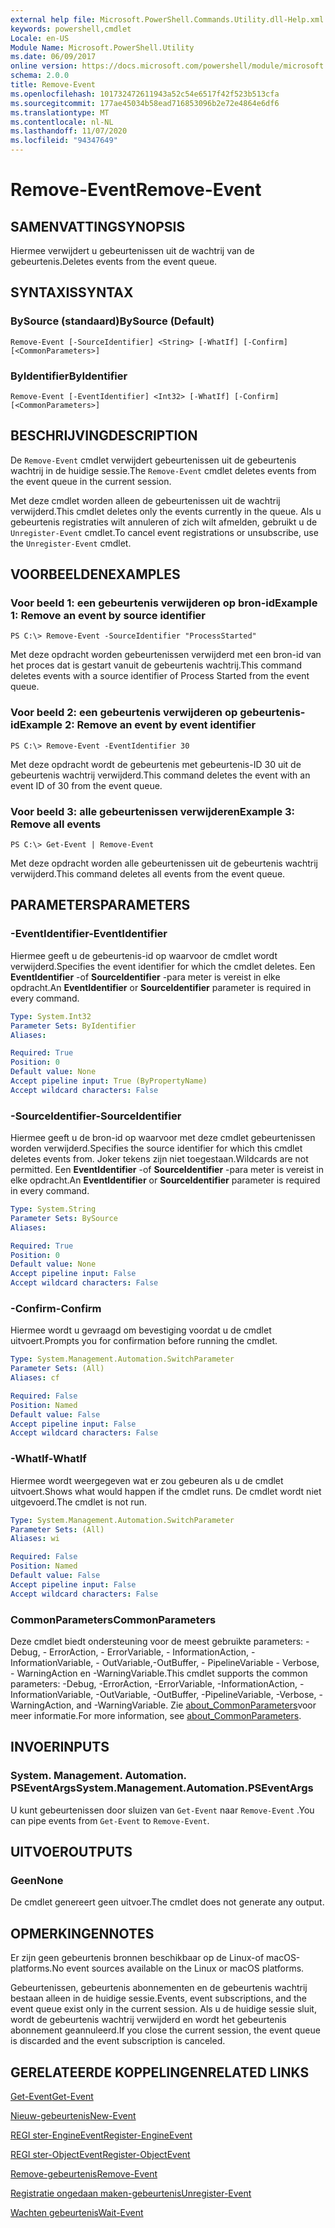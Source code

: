 ```yaml
---
external help file: Microsoft.PowerShell.Commands.Utility.dll-Help.xml
keywords: powershell,cmdlet
Locale: en-US
Module Name: Microsoft.PowerShell.Utility
ms.date: 06/09/2017
online version: https://docs.microsoft.com/powershell/module/microsoft.powershell.utility/remove-event?view=powershell-7.1&WT.mc_id=ps-gethelp
schema: 2.0.0
title: Remove-Event
ms.openlocfilehash: 101732472611943a52c54e6517f42f523b513cfa
ms.sourcegitcommit: 177ae45034b58ead716853096b2e72e4864e6df6
ms.translationtype: MT
ms.contentlocale: nl-NL
ms.lasthandoff: 11/07/2020
ms.locfileid: "94347649"
---
```

# <span data-ttu-id="c83cd-103">Remove-Event</span><span class="sxs-lookup"><span data-stu-id="c83cd-103">Remove-Event</span></span>

## <span data-ttu-id="c83cd-104">SAMENVATTING</span><span class="sxs-lookup"><span data-stu-id="c83cd-104">SYNOPSIS</span></span>
<span data-ttu-id="c83cd-105">Hiermee verwijdert u gebeurtenissen uit de wachtrij van de gebeurtenis.</span><span class="sxs-lookup"><span data-stu-id="c83cd-105">Deletes events from the event queue.</span></span>

## <span data-ttu-id="c83cd-106">SYNTAXIS</span><span class="sxs-lookup"><span data-stu-id="c83cd-106">SYNTAX</span></span>

### <span data-ttu-id="c83cd-107">BySource (standaard)</span><span class="sxs-lookup"><span data-stu-id="c83cd-107">BySource (Default)</span></span>

```
Remove-Event [-SourceIdentifier] <String> [-WhatIf] [-Confirm] [<CommonParameters>]
```

### <span data-ttu-id="c83cd-108">ByIdentifier</span><span class="sxs-lookup"><span data-stu-id="c83cd-108">ByIdentifier</span></span>

```
Remove-Event [-EventIdentifier] <Int32> [-WhatIf] [-Confirm] [<CommonParameters>]
```

## <span data-ttu-id="c83cd-109">BESCHRIJVING</span><span class="sxs-lookup"><span data-stu-id="c83cd-109">DESCRIPTION</span></span>

<span data-ttu-id="c83cd-110">De `Remove-Event` cmdlet verwijdert gebeurtenissen uit de gebeurtenis wachtrij in de huidige sessie.</span><span class="sxs-lookup"><span data-stu-id="c83cd-110">The `Remove-Event` cmdlet deletes events from the event queue in the current session.</span></span>

<span data-ttu-id="c83cd-111">Met deze cmdlet worden alleen de gebeurtenissen uit de wachtrij verwijderd.</span><span class="sxs-lookup"><span data-stu-id="c83cd-111">This cmdlet deletes only the events currently in the queue.</span></span> <span data-ttu-id="c83cd-112">Als u gebeurtenis registraties wilt annuleren of zich wilt afmelden, gebruikt u de `Unregister-Event` cmdlet.</span><span class="sxs-lookup"><span data-stu-id="c83cd-112">To cancel event registrations or unsubscribe, use the `Unregister-Event` cmdlet.</span></span>

## <span data-ttu-id="c83cd-113">VOORBEELDEN</span><span class="sxs-lookup"><span data-stu-id="c83cd-113">EXAMPLES</span></span>

### <span data-ttu-id="c83cd-114">Voor beeld 1: een gebeurtenis verwijderen op bron-id</span><span class="sxs-lookup"><span data-stu-id="c83cd-114">Example 1: Remove an event by source identifier</span></span>

```
PS C:\> Remove-Event -SourceIdentifier "ProcessStarted"
```

<span data-ttu-id="c83cd-115">Met deze opdracht worden gebeurtenissen verwijderd met een bron-id van het proces dat is gestart vanuit de gebeurtenis wachtrij.</span><span class="sxs-lookup"><span data-stu-id="c83cd-115">This command deletes events with a source identifier of Process Started from the event queue.</span></span>

### <span data-ttu-id="c83cd-116">Voor beeld 2: een gebeurtenis verwijderen op gebeurtenis-id</span><span class="sxs-lookup"><span data-stu-id="c83cd-116">Example 2: Remove an event by event identifier</span></span>

```
PS C:\> Remove-Event -EventIdentifier 30
```

<span data-ttu-id="c83cd-117">Met deze opdracht wordt de gebeurtenis met gebeurtenis-ID 30 uit de gebeurtenis wachtrij verwijderd.</span><span class="sxs-lookup"><span data-stu-id="c83cd-117">This command deletes the event with an event ID of 30 from the event queue.</span></span>

### <span data-ttu-id="c83cd-118">Voor beeld 3: alle gebeurtenissen verwijderen</span><span class="sxs-lookup"><span data-stu-id="c83cd-118">Example 3: Remove all events</span></span>

```
PS C:\> Get-Event | Remove-Event
```

<span data-ttu-id="c83cd-119">Met deze opdracht worden alle gebeurtenissen uit de gebeurtenis wachtrij verwijderd.</span><span class="sxs-lookup"><span data-stu-id="c83cd-119">This command deletes all events from the event queue.</span></span>

## <span data-ttu-id="c83cd-120">PARAMETERS</span><span class="sxs-lookup"><span data-stu-id="c83cd-120">PARAMETERS</span></span>

### <span data-ttu-id="c83cd-121">-EventIdentifier</span><span class="sxs-lookup"><span data-stu-id="c83cd-121">-EventIdentifier</span></span>

<span data-ttu-id="c83cd-122">Hiermee geeft u de gebeurtenis-id op waarvoor de cmdlet wordt verwijderd.</span><span class="sxs-lookup"><span data-stu-id="c83cd-122">Specifies the event identifier for which the cmdlet deletes.</span></span> <span data-ttu-id="c83cd-123">Een **EventIdentifier** -of **SourceIdentifier** -para meter is vereist in elke opdracht.</span><span class="sxs-lookup"><span data-stu-id="c83cd-123">An **EventIdentifier** or **SourceIdentifier** parameter is required in every command.</span></span>

```yaml
Type: System.Int32
Parameter Sets: ByIdentifier
Aliases:

Required: True
Position: 0
Default value: None
Accept pipeline input: True (ByPropertyName)
Accept wildcard characters: False
```

### <span data-ttu-id="c83cd-124">-SourceIdentifier</span><span class="sxs-lookup"><span data-stu-id="c83cd-124">-SourceIdentifier</span></span>

<span data-ttu-id="c83cd-125">Hiermee geeft u de bron-id op waarvoor met deze cmdlet gebeurtenissen worden verwijderd.</span><span class="sxs-lookup"><span data-stu-id="c83cd-125">Specifies the source identifier for which this cmdlet deletes events from.</span></span> <span data-ttu-id="c83cd-126">Joker tekens zijn niet toegestaan.</span><span class="sxs-lookup"><span data-stu-id="c83cd-126">Wildcards are not permitted.</span></span> <span data-ttu-id="c83cd-127">Een **EventIdentifier** -of **SourceIdentifier** -para meter is vereist in elke opdracht.</span><span class="sxs-lookup"><span data-stu-id="c83cd-127">An **EventIdentifier** or **SourceIdentifier** parameter is required in every command.</span></span>

```yaml
Type: System.String
Parameter Sets: BySource
Aliases:

Required: True
Position: 0
Default value: None
Accept pipeline input: False
Accept wildcard characters: False
```

### <span data-ttu-id="c83cd-128">-Confirm</span><span class="sxs-lookup"><span data-stu-id="c83cd-128">-Confirm</span></span>

<span data-ttu-id="c83cd-129">Hiermee wordt u gevraagd om bevestiging voordat u de cmdlet uitvoert.</span><span class="sxs-lookup"><span data-stu-id="c83cd-129">Prompts you for confirmation before running the cmdlet.</span></span>

```yaml
Type: System.Management.Automation.SwitchParameter
Parameter Sets: (All)
Aliases: cf

Required: False
Position: Named
Default value: False
Accept pipeline input: False
Accept wildcard characters: False
```

### <span data-ttu-id="c83cd-130">-WhatIf</span><span class="sxs-lookup"><span data-stu-id="c83cd-130">-WhatIf</span></span>

<span data-ttu-id="c83cd-131">Hiermee wordt weergegeven wat er zou gebeuren als u de cmdlet uitvoert.</span><span class="sxs-lookup"><span data-stu-id="c83cd-131">Shows what would happen if the cmdlet runs.</span></span> <span data-ttu-id="c83cd-132">De cmdlet wordt niet uitgevoerd.</span><span class="sxs-lookup"><span data-stu-id="c83cd-132">The cmdlet is not run.</span></span>

```yaml
Type: System.Management.Automation.SwitchParameter
Parameter Sets: (All)
Aliases: wi

Required: False
Position: Named
Default value: False
Accept pipeline input: False
Accept wildcard characters: False
```

### <span data-ttu-id="c83cd-133">CommonParameters</span><span class="sxs-lookup"><span data-stu-id="c83cd-133">CommonParameters</span></span>

<span data-ttu-id="c83cd-134">Deze cmdlet biedt ondersteuning voor de meest gebruikte parameters: -Debug, - ErrorAction, - ErrorVariable, - InformationAction, -InformationVariable, - OutVariable,-OutBuffer, - PipelineVariable - Verbose, - WarningAction en -WarningVariable.</span><span class="sxs-lookup"><span data-stu-id="c83cd-134">This cmdlet supports the common parameters: -Debug, -ErrorAction, -ErrorVariable, -InformationAction, -InformationVariable, -OutVariable, -OutBuffer, -PipelineVariable, -Verbose, -WarningAction, and -WarningVariable.</span></span> <span data-ttu-id="c83cd-135">Zie [about_CommonParameters](https://go.microsoft.com/fwlink/?LinkID=113216)voor meer informatie.</span><span class="sxs-lookup"><span data-stu-id="c83cd-135">For more information, see [about_CommonParameters](https://go.microsoft.com/fwlink/?LinkID=113216).</span></span>

## <span data-ttu-id="c83cd-136">INVOER</span><span class="sxs-lookup"><span data-stu-id="c83cd-136">INPUTS</span></span>

### <span data-ttu-id="c83cd-137">System. Management. Automation. PSEventArgs</span><span class="sxs-lookup"><span data-stu-id="c83cd-137">System.Management.Automation.PSEventArgs</span></span>

<span data-ttu-id="c83cd-138">U kunt gebeurtenissen door sluizen van `Get-Event` naar `Remove-Event` .</span><span class="sxs-lookup"><span data-stu-id="c83cd-138">You can pipe events from `Get-Event` to `Remove-Event`.</span></span>

## <span data-ttu-id="c83cd-139">UITVOER</span><span class="sxs-lookup"><span data-stu-id="c83cd-139">OUTPUTS</span></span>

### <span data-ttu-id="c83cd-140">Geen</span><span class="sxs-lookup"><span data-stu-id="c83cd-140">None</span></span>

<span data-ttu-id="c83cd-141">De cmdlet genereert geen uitvoer.</span><span class="sxs-lookup"><span data-stu-id="c83cd-141">The cmdlet does not generate any output.</span></span>

## <span data-ttu-id="c83cd-142">OPMERKINGEN</span><span class="sxs-lookup"><span data-stu-id="c83cd-142">NOTES</span></span>

<span data-ttu-id="c83cd-143">Er zijn geen gebeurtenis bronnen beschikbaar op de Linux-of macOS-platforms.</span><span class="sxs-lookup"><span data-stu-id="c83cd-143">No event sources available on the Linux or macOS platforms.</span></span>

<span data-ttu-id="c83cd-144">Gebeurtenissen, gebeurtenis abonnementen en de gebeurtenis wachtrij bestaan alleen in de huidige sessie.</span><span class="sxs-lookup"><span data-stu-id="c83cd-144">Events, event subscriptions, and the event queue exist only in the current session.</span></span> <span data-ttu-id="c83cd-145">Als u de huidige sessie sluit, wordt de gebeurtenis wachtrij verwijderd en wordt het gebeurtenis abonnement geannuleerd.</span><span class="sxs-lookup"><span data-stu-id="c83cd-145">If you close the current session, the event queue is discarded and the event subscription is canceled.</span></span>

## <span data-ttu-id="c83cd-146">GERELATEERDE KOPPELINGEN</span><span class="sxs-lookup"><span data-stu-id="c83cd-146">RELATED LINKS</span></span>

[<span data-ttu-id="c83cd-147">Get-Event</span><span class="sxs-lookup"><span data-stu-id="c83cd-147">Get-Event</span></span>](Get-Event.md)

[<span data-ttu-id="c83cd-148">Nieuw-gebeurtenis</span><span class="sxs-lookup"><span data-stu-id="c83cd-148">New-Event</span></span>](New-Event.md)

[<span data-ttu-id="c83cd-149">REGI ster-EngineEvent</span><span class="sxs-lookup"><span data-stu-id="c83cd-149">Register-EngineEvent</span></span>](Register-EngineEvent.md)

[<span data-ttu-id="c83cd-150">REGI ster-ObjectEvent</span><span class="sxs-lookup"><span data-stu-id="c83cd-150">Register-ObjectEvent</span></span>](Register-ObjectEvent.md)

[<span data-ttu-id="c83cd-151">Remove-gebeurtenis</span><span class="sxs-lookup"><span data-stu-id="c83cd-151">Remove-Event</span></span>](Remove-Event.md)

[<span data-ttu-id="c83cd-152">Registratie ongedaan maken-gebeurtenis</span><span class="sxs-lookup"><span data-stu-id="c83cd-152">Unregister-Event</span></span>](Unregister-Event.md)

[<span data-ttu-id="c83cd-153">Wachten gebeurtenis</span><span class="sxs-lookup"><span data-stu-id="c83cd-153">Wait-Event</span></span>](Wait-Event.md)
